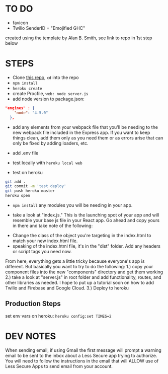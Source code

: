 # TO DO 
* favicon
* Twilio SenderID = "Emojified GHC"

created using the template by Alan B. Smith, see link to repo in 1st step below

# STEPS
* Clone [this repo](https://github.com/alanbsmith/react-node-example), `cd` into the repo
* `npm install`
* `heroku create`
* create Procfile, `web: node server.js`
* add node version to package.json: 
```json
"engines" : {
    "node": "4.5.0"
  },
```
* add any elements from your webpack file that you'll be needing to the new webpack file
included in the Express app. If you want to keep things clean, add them only as you need them
or as errors arise that can only be fixed by adding loaders, etc. 

* add .env file
* test locally with `heroku local web`
* test on heroku 
```bash
git add .
git commit -m 'test deploy'
git push heroku master
heroku open
```
* `npm install` any modules you will be needing in your app. 

* take a look at "index.js." This is the launching spot of your app and will resemble your
base js file in your React app. Go ahead and copy yours in there and take note of the following:
- Change the class of the object you're targeting in the index.html to match your new index.html file.
- speaking of the index.html file, it's in the "dist" folder. Add any headers or script tags you 
need now. 

From here, everything gets a little tricky because everyone's app is different. But basically you
want to try to do the following:
1.) copy your component files into the new "components" directory and get them working
2.) take a look at "server.js" in root folder and add functionality, routes, and other libraries
as needed. I hope to put up a tutorial soon on how to add Twilio and Firebase and Google Cloud. 
3.) Deploy to heroku 




## Production Steps
set env vars on heroku: `heroku config:set TIMES=2`

# DEV NOTES
When sending email, if using Gmail the first message will prompt a warning email 
to be sent to the inbox about a Less Secure app trying to authorize. You will
need to follow the instructions in the email that will ALLOW use of Less Secure
Apps to send email from your account.